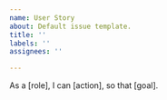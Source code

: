 ```yaml
---
name: User Story
about: Default issue template.
title: ''
labels: ''
assignees: ''

---
```


As a [role], I can [action], so that [goal].
